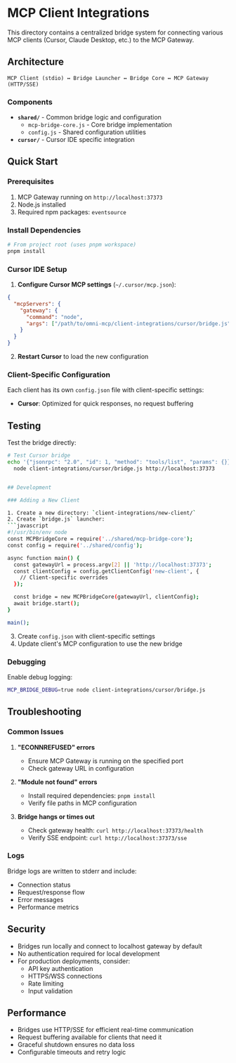 # MCP Client Integrations

This directory contains a centralized bridge system for connecting various MCP clients (Cursor,
Claude Desktop, etc.) to the MCP Gateway.

## Architecture

```
MCP Client (stdio) ↔ Bridge Launcher ↔ Bridge Core ↔ MCP Gateway (HTTP/SSE)
```

### Components

- **`shared/`** - Common bridge logic and configuration
  - `mcp-bridge-core.js` - Core bridge implementation
  - `config.js` - Shared configuration utilities
- **`cursor/`** - Cursor IDE specific integration

## Quick Start

### Prerequisites

1. MCP Gateway running on `http://localhost:37373`
2. Node.js installed
3. Required npm packages: `eventsource`

### Install Dependencies

```bash
# From project root (uses pnpm workspace)
pnpm install
```

### Cursor IDE Setup

1. **Configure Cursor MCP settings** (`~/.cursor/mcp.json`):

```json
{
  "mcpServers": {
    "gateway": {
      "command": "node",
      "args": ["/path/to/omni-mcp/client-integrations/cursor/bridge.js", "http://localhost:37373"]
    }
  }
}
```

2. **Restart Cursor** to load the new configuration

### Client-Specific Configuration

Each client has its own `config.json` file with client-specific settings:

- **Cursor**: Optimized for quick responses, no request buffering

## Testing

Test the bridge directly:

````bash
# Test Cursor bridge
echo '{"jsonrpc": "2.0", "id": 1, "method": "tools/list", "params": {}}' | \
  node client-integrations/cursor/bridge.js http://localhost:37373


## Development

### Adding a New Client

1. Create a new directory: `client-integrations/new-client/`
2. Create `bridge.js` launcher:
```javascript
#!/usr/bin/env node
const MCPBridgeCore = require('../shared/mcp-bridge-core');
const config = require('../shared/config');

async function main() {
  const gatewayUrl = process.argv[2] || 'http://localhost:37373';
  const clientConfig = config.getClientConfig('new-client', {
    // Client-specific overrides
  });

  const bridge = new MCPBridgeCore(gatewayUrl, clientConfig);
  await bridge.start();
}

main();
````

3. Create `config.json` with client-specific settings
4. Update client's MCP configuration to use the new bridge

### Debugging

Enable debug logging:

```bash
MCP_BRIDGE_DEBUG=true node client-integrations/cursor/bridge.js
```

## Troubleshooting

### Common Issues

1. **"ECONNREFUSED" errors**
   - Ensure MCP Gateway is running on the specified port
   - Check gateway URL in configuration

2. **"Module not found" errors**
   - Install required dependencies: `pnpm install`
   - Verify file paths in MCP configuration

3. **Bridge hangs or times out**
   - Check gateway health: `curl http://localhost:37373/health`
   - Verify SSE endpoint: `curl http://localhost:37373/sse`

### Logs

Bridge logs are written to stderr and include:

- Connection status
- Request/response flow
- Error messages
- Performance metrics

## Security

- Bridges run locally and connect to localhost gateway by default
- No authentication required for local development
- For production deployments, consider:
  - API key authentication
  - HTTPS/WSS connections
  - Rate limiting
  - Input validation

## Performance

- Bridges use HTTP/SSE for efficient real-time communication
- Request buffering available for clients that need it
- Graceful shutdown ensures no data loss
- Configurable timeouts and retry logic
